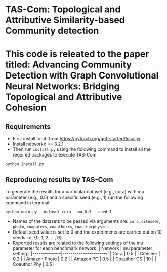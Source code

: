 # TAS-Com: Topological and Attributive Similarity-based Community detection
# This code is releated to the paper titled: Advancing Community Detection with Graph Convolutional Neural Networks: Bridging Topological and Attributive Cohesion

## Requirements
- First install torch from https://pytorch.org/get-started/locally/
- Install networkx == 3.2.1
- Then run `install.py` using the following command to install all the required packages to execute TAS-Com

`python install.py`

## Reproducing results by TAS-Com

To generate the results for a particular dataset (e.g., cora) with mu parameter (e.g., 0.5) and a specific seed (e.g., 1) run the following command in terminal:

`python main.py --dataset cora --mu 0.5 --seed 1`

- Names of the datasets to be passed via arguments are: `cora`, `citeseer`, `photo`, `computers`, `coauthorcs`, `coauthorphysics`
- Default seed value is set to 0 and the experiments are carried out on 10 seeds i.e, {0, 1, 2, ..., 9}. 
- Reported results are related to the following settings of the mu parameter for each benchmark network.
| Network      | mu parameter setting |
|--------------|----------------------|
| Cora         |         0.5          |
| Citeseer     |         0.2          |
| Amazon Photo |         0.2          |
| Amazon PC    |         0.5          |
| Coauthor CS  |         10           |
| Coauthor Phy |         0.5          |


